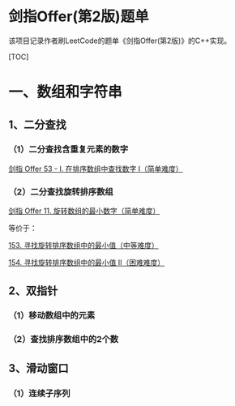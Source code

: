 # 剑指Offer(第2版)题单
 该项目记录作者刷LeetCode的题单《剑指Offer(第2版)》的C++实现。

[TOC]

# 一、数组和字符串

## 1、二分查找

### （1）二分查找含重复元素的数字

[剑指 Offer 53 - I. 在排序数组中查找数字 I（简单难度）](https://leetcode-cn.com/problems/zai-pai-xu-shu-zu-zhong-cha-zhao-shu-zi-lcof/)

### （2）二分查找旋转排序数组

[剑指 Offer 11. 旋转数组的最小数字（简单难度）](https://leetcode-cn.com/problems/xuan-zhuan-shu-zu-de-zui-xiao-shu-zi-lcof/)

等价于：

[153. 寻找旋转排序数组中的最小值（中等难度）](https://leetcode-cn.com/problems/find-minimum-in-rotated-sorted-array/)

[154. 寻找旋转排序数组中的最小值 II（困难难度）](https://leetcode-cn.com/problems/find-minimum-in-rotated-sorted-array-ii/)

## 2、双指针

### （1）移动数组中的元素



### （2）查找排序数组中的2个数



## 3、滑动窗口

### （1）连续子序列
